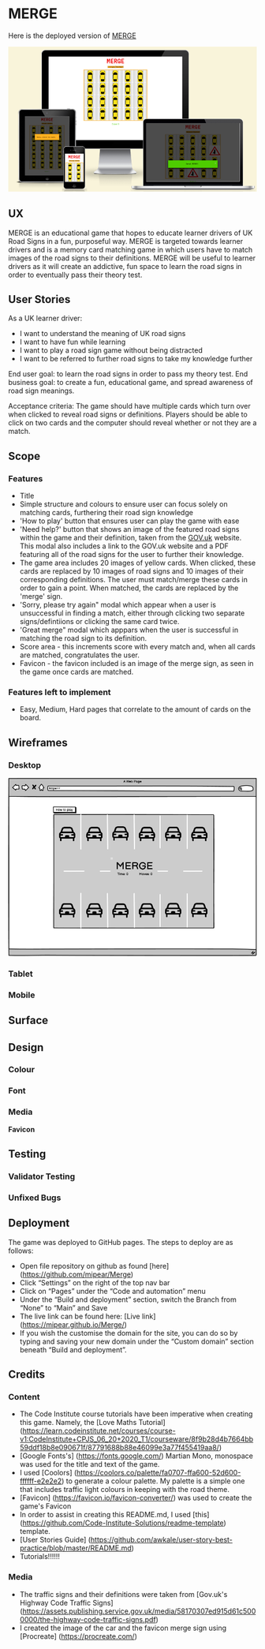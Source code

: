# MERGE

Here is the deployed version of [MERGE](<https://mipear.github.io/Merge/>)

![Mockup](assets/docs/mockup.webp)

## UX

MERGE is an educational game that hopes to educate learner drivers of UK Road Signs in a fun, purposeful way. MERGE is targeted towards learner drivers and is a memory card matching game in which users have to match images of the road signs to their definitions. MERGE will be useful to learner drivers as it will create an addictive, fun space to learn the road signs in order to eventually pass their theory test.

## User Stories

As a UK learner driver:

- I want to understand the meaning of UK road signs
- I want to have fun while learning
- I want to play a road sign game without being distracted
- I want to be referred to further road signs to take my knowledge further

End user goal: to learn the road signs in order to pass my theory test.
End business goal: to create a fun, educational game, and spread awareness of road sign meanings.

Acceptance criteria: The game should have multiple cards which turn over when clicked to reveal road signs or definitions. Players should be able to click on two cards and the computer should reveal whether or not they are a match.

## Scope

### Features

- Title 
- Simple structure and colours to ensure user can focus solely on matching cards, furthering their road sign knowledge
- 'How to play' button that ensures user can play the game with ease
- 'Need help?' button that shows an image of the featured road signs within the game and their definition, taken from the [GOV.uk](<gov.uk>) website. This modal also includes a link to the GOV.uk website and a PDF featuring all of the road signs for the user to further their knowledge.
- The game area includes 20 images of yellow cards. When clicked, these cards are replaced by 10 images of road signs and 10 images of their corresponding definitions. The user must match/merge these cards in order to gain a point. When matched, the cards are replaced by the 'merge' sign.
- 'Sorry, please try again" modal which appear when a user is unsuccessful in finding a match, either through clicking two separate signs/defintiions or clicking the same card twice.
- 'Great merge" modal which apppars when the user is successful in matching the road sign to its definition.
- Score area - this increments score with every match and, when all cards are matched, congratulates the user.
- Favicon - the favicon included is an image of the merge sign, as seen in the game once cards are matched.

### Features left to implement

- Easy, Medium, Hard pages that correlate to the amount of cards on the board.

## Wireframes

### Desktop
![Desktop](assets/docs/wireframemerge.webp)

### Tablet


### Mobile

## Surface

## Design

### Colour

### Font

### Media

**Favicon**


## Testing

### Validator Testing

### Unfixed Bugs

## Deployment

The game was deployed to GitHub pages. The steps to deploy are as follows:

- Open file repository on github as found [here] (<https://github.com/mipear/Merge>)
- Click “Settings” on the right of the top nav bar
- Click on “Pages” under the “Code and automation” menu
- Under the “Build and deployment” section, switch the Branch from “None” to “Main” and Save
- The live link can be found here: [Live link] (<https://mipear.github.io/Merge/>)
- If you wish the customise the domain for the site, you can do so by typing and saving your new domain under the “Custom domain” section beneath “Build and deployment”.

## Credits

### Content

- The Code Institute course tutorials have been imperative when creating this game. Namely, the [Love Maths Tutorial] (<https://learn.codeinstitute.net/courses/course-v1:CodeInstitute+CPJS_06_20+2020_T1/courseware/8f9b28d4b7664bb59ddf18b8e090671f/87791688b88e46099e3a77f455419aa8/>)
- [Google Fonts's] (<https://fonts.google.com/>) Martian Mono, monospace was used for the title and text of the game.
- I used [Coolors] (<https://coolors.co/palette/fa0707-ffa600-52d600-ffffff-e2e2e2>) to generate a colour palette. My palette is a simple one that includes traffic light colours in keeping with the road theme.
- [Favicon] (<https://favicon.io/favicon-converter/>) was used to create the game's Favicon
- In order to assist in creating this README.md, I used [this] (<https://github.com/Code-Institute-Solutions/readme-template>) template.
- [User Stories Guide] (<https://github.com/awkale/user-story-best-practice/blob/master/README.md>)
- Tutorials!!!!!!

### Media

- The traffic signs and their definitions were taken from [Gov.uk's Highway Code Traffic Signs] (<https://assets.publishing.service.gov.uk/media/58170307ed915d61c5000000/the-highway-code-traffic-signs.pdf>)
- I created the image of the car and the favicon merge sign using [Procreate] (<https://procreate.com/>)
